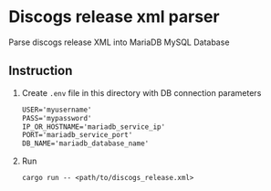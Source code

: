 # Discogs release xml parser

Parse discogs release XML into MariaDB MySQL Database

## Instruction

1. Create `.env` file in this directory with DB connection parameters

   ```txt
   USER='myusername'
   PASS='mypassword'
   IP_OR_HOSTNAME='mariadb_service_ip'
   PORT='mariadb_service_port'
   DB_NAME='mariadb_database_name'
   ```

2. Run

   ```shell
   cargo run -- <path/to/discogs_release.xml>
   ```
